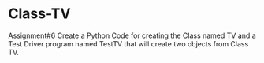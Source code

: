 # Class-TV
Assignment#6
Create a Python Code for creating the Class named TV and a Test Driver program named TestTV that will create two objects from Class TV.
